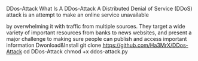 DDos-Attack
What Is A DDos-Attack
A Distributed Denial of Service (DDoS) attack is an attempt to make an online service unavailable

by overwhelming it with traffic from multiple sources. They target a wide variety of important resources from banks to news websites, and present a major challenge to making sure people can publish and access important information
Dwonload&Install
git clone https://github.com/Ha3MrX/DDos-Attack
cd DDos-Attack
chmod +x ddos-attack.py

